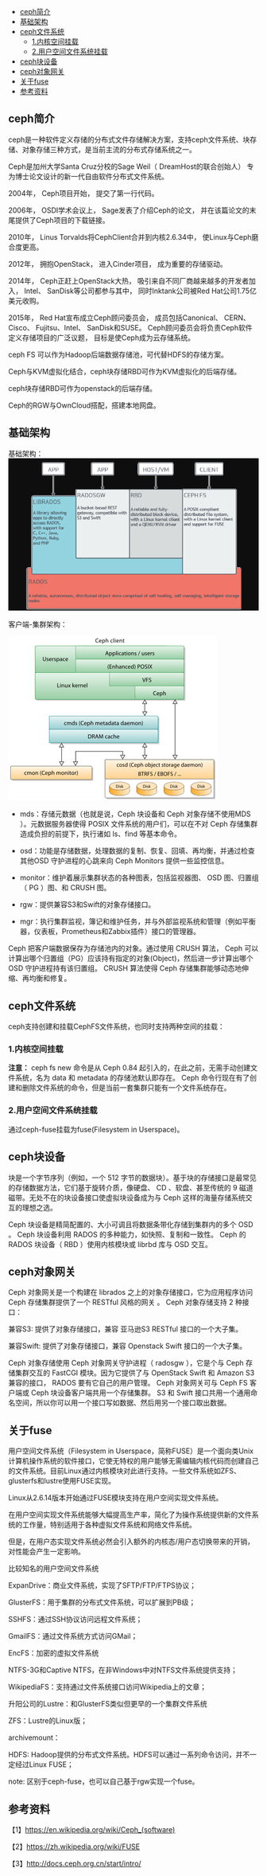 - [ceph简介](#ceph简介)
- [基础架构](#基础架构)
- [ceph文件系统](#ceph文件系统)
  - [1.内核空间挂载](#1内核空间挂载)
  - [2.用户空间文件系统挂载](#2用户空间文件系统挂载)
- [ceph块设备](#ceph块设备)
- [ceph对象网关](#ceph对象网关)
- [关于fuse](#关于fuse)
- [参考资料](#参考资料)

## ceph简介
ceph是一种软件定义存储的分布式文件存储解决方案，支持ceph文件系统、块存储、对象存储三种方式，是当前主流的分布式存储系统之一。

Ceph是加州大学Santa Cruz分校的Sage Weil（ DreamHost的联合创始人） 专为博士论文设计的新一代自由软件分布式文件系统。

2004年， Ceph项目开始， 提交了第一行代码。

2006年， OSDI学术会议上， Sage发表了介绍Ceph的论文， 并在该篇论文的末尾提供了Ceph项目的下载链接。

2010年， Linus Torvalds将CephClient合并到内核2.6.34中， 使Linux与Ceph磨合度更高。

2012年， 拥抱OpenStack， 进入Cinder项目， 成为重要的存储驱动。

2014年， Ceph正赶上OpenStack大热， 吸引来自不同厂商越来越多的开发者加入， Intel、 SanDisk等公司都参与其中， 同时Inktank公司被Red Hat公司1.75亿美元收购。

2015年， Red Hat宣布成立Ceph顾问委员会， 成员包括Canonical、 CERN、 Cisco、 Fujitsu、Intel、 SanDisk和SUSE。 Ceph顾问委员会将负责Ceph软件定义存储项目的广泛议题， 目标是使Ceph成为云存储系统。

ceph FS 可以作为Hadoop后端数据存储池，可代替HDFS的存储方案。

Ceph与KVM虚拟化结合，ceph块存储RBD可作为KVM虚拟化的后端存储。

ceph块存储RBD可作为openstack的后端存储。

Ceph的RGW与OwnCloud搭配，搭建本地网盘。

## 基础架构
基础架构：
![](picture/009-ceph-arch-1.jpg)

客户端-集群架构：

![](picture/009-ceph-arch-2.png)

* mds：存储元数据（也就是说，Ceph 块设备和 Ceph 对象存储不使用MDS ）。元数据服务器使得 POSIX 文件系统的用户们，可以在不对 Ceph 存储集群造成负担的前提下，执行诸如 ls、find 等基本命令。
* osd：功能是存储数据，处理数据的复制、恢复、回填、再均衡，并通过检查其他OSD 守护进程的心跳来向 Ceph Monitors 提供一些监控信息。
* monitor：维护着展示集群状态的各种图表，包括监视器图、 OSD 图、归置组（ PG ）图、和 CRUSH 图。
  
* rgw：提供兼容S3和Swift的对象存储接口。
* mgr：执行集群监视，簿记和维护任务，并与外部监视系统和管理（例如平衡器，仪表板，Prometheus和Zabbix插件）接口的管理器。

Ceph 把客户端数据保存为存储池内的对象。通过使用 CRUSH 算法， Ceph 可以计算出哪个归置组（PG）应该持有指定的对象(Object)，然后进一步计算出哪个 OSD 守护进程持有该归置组。 CRUSH 算法使得 Ceph 存储集群能够动态地伸缩、再均衡和修复。

## ceph文件系统
ceph支持创建和挂载CephFS文件系统，也同时支持两种空间的挂载：

### 1.内核空间挂载
  
**注意：** ceph fs new 命令是从 Ceph 0.84 起引入的，在此之前，无需手动创建文件系统，名为 data 和 metadata 的存储池默认即存在。
Ceph 命令行现在有了创建和删除文件系统的命令，但是当前一套集群只能有一个文件系统存在。

### 2.用户空间文件系统挂载
通过ceph-fuse挂载为fuse(Filesystem in Userspace)。

## ceph块设备
块是一个字节序列（例如，一个 512 字节的数据块）。基于块的存储接口是最常见的存储数据方法，它们基于旋转介质，像硬盘、 CD 、软盘、甚至传统的 9 磁道磁带。无处不在的块设备接口使虚拟块设备成为与 Ceph 这样的海量存储系统交互的理想之选。

Ceph 块设备是精简配置的、大小可调且将数据条带化存储到集群内的多个 OSD 。 Ceph 块设备利用 RADOS 的多种能力，如快照、复制和一致性。 Ceph 的 RADOS 块设备（ RBD ）使用内核模块或 librbd 库与 OSD 交互。

## ceph对象网关
Ceph 对象网关是一个构建在 librados 之上的对象存储接口，它为应用程序访问Ceph 存储集群提供了一个 RESTful 风格的网关 。 Ceph 对象存储支持 2 种接口：

兼容S3: 提供了对象存储接口，兼容 亚马逊S3 RESTful 接口的一个大子集。

兼容Swift: 提供了对象存储接口，兼容 Openstack Swift 接口的一个大子集。

Ceph 对象存储使用 Ceph 对象网关守护进程（ radosgw ），它是个与 Ceph 存储集群交互的 FastCGI 模块。因为它提供了与 OpenStack Swift 和 Amazon S3 兼容的接口， RADOS 要有它自己的用户管理。 Ceph 对象网关可与 Ceph FS 客户端或 Ceph 块设备客户端共用一个存储集群。 S3 和 Swift 接口共用一个通用命名空间，所以你可以用一个接口写如数据、然后用另一个接口取出数据。

## 关于fuse
用户空间文件系统（Filesystem in Userspace，简称FUSE）是一个面向类Unix计算机操作系统的软件接口，它使无特权的用户能够无需编辑内核代码而创建自己的文件系统。目前Linux通过内核模块对此进行支持。一些文件系统如ZFS、glusterfs和lustre使用FUSE实现。

Linux从2.6.14版本开始通过FUSE模块支持在用户空间实现文件系统。

在用户空间实现文件系统能够大幅提高生产率，简化了为操作系统提供新的文件系统的工作量，特别适用于各种虚拟文件系统和网络文件系统。

但是，在用户态实现文件系统必然会引入额外的内核态/用户态切换带来的开销，对性能会产生一定影响。

比较知名的用户空间文件系统

ExpanDrive：商业文件系统，实现了SFTP/FTP/FTPS协议；

GlusterFS：用于集群的分布式文件系统，可以扩展到PB级；

SSHFS：通过SSH协议访问远程文件系统；

GmailFS：通过文件系统方式访问GMail；

EncFS：加密的虚拟文件系统

NTFS-3G和Captive NTFS，在非Windows中对NTFS文件系统提供支持；

WikipediaFS：支持通过文件系统接口访问Wikipedia上的文章；

升阳公司的Lustre：和GlusterFS类似但更早的一个集群文件系统

ZFS：Lustre的Linux版；

archivemount：

HDFS: Hadoop提供的分布式文件系统。HDFS可以通过一系列命令访问，并不一定经过Linux FUSE；


note: 区别于ceph-fuse，也可以自己基于rgw实现一个fuse。

## 参考资料
【1】https://en.wikipedia.org/wiki/Ceph_(software)

【2】https://zh.wikipedia.org/wiki/FUSE

【3】http://docs.ceph.org.cn/start/intro/